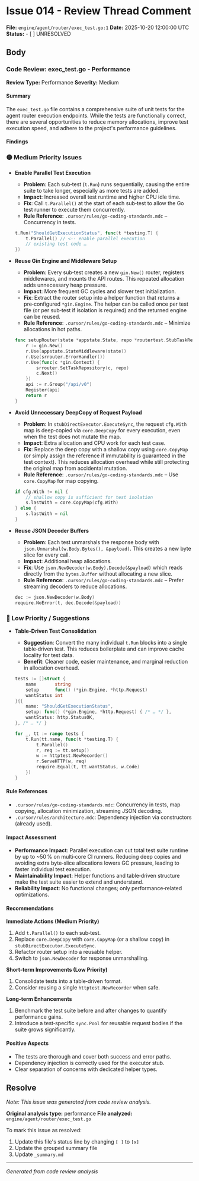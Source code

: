 # Issue 014 - Review Thread Comment

**File:** `engine/agent/router/exec_test.go:1`
**Date:** 2025-10-20 12:00:00 UTC
**Status:** - [ ] UNRESOLVED

## Body

### Code Review: exec_test.go - Performance

**Review Type:** Performance
**Severity:** Medium

#### Summary

The `exec_test.go` file contains a comprehensive suite of unit tests for the agent router execution endpoints. While the tests are functionally correct, there are several opportunities to reduce memory allocations, improve test execution speed, and adhere to the project's performance guidelines.

#### Findings

### 🟡 Medium Priority Issues

- **Enable Parallel Test Execution**
  - **Problem**: Each sub‑test (`t.Run`) runs sequentially, causing the entire suite to take longer, especially as more tests are added.
  - **Impact**: Increased overall test runtime and higher CPU idle time.
  - **Fix**: Call `t.Parallel()` at the start of each sub‑test to allow the Go test runner to execute them concurrently.
  - **Rule Reference**: `.cursor/rules/go-coding-standards.mdc` – Concurrency in tests.

  ```go
  t.Run("ShouldGetExecutionStatus", func(t *testing.T) {
      t.Parallel() // <‑‑ enable parallel execution
      // existing test code …
  })
  ```

- **Reuse Gin Engine and Middleware Setup**
  - **Problem**: Every sub‑test creates a new `gin.New()` router, registers middlewares, and mounts the API routes. This repeated allocation adds unnecessary heap pressure.
  - **Impact**: More frequent GC cycles and slower test initialization.
  - **Fix**: Extract the router setup into a helper function that returns a pre‑configured `*gin.Engine`. The helper can be called once per test file (or per sub‑test if isolation is required) and the returned engine can be reused.
  - **Rule Reference**: `.cursor/rules/go-coding-standards.mdc` – Minimize allocations in hot paths.

  ```go
  func setupRouter(state *appstate.State, repo *routertest.StubTaskRepo) *gin.Engine {
      r := gin.New()
      r.Use(appstate.StateMiddleware(state))
      r.Use(srrouter.ErrorHandler())
      r.Use(func(c *gin.Context) {
          srrouter.SetTaskRepository(c, repo)
          c.Next()
      })
      api := r.Group("/api/v0")
      Register(api)
      return r
  }
  ```

- **Avoid Unnecessary DeepCopy of Request Payload**
  - **Problem**: In `stubDirectExecutor.ExecuteSync`, the request `cfg.With` map is deep‑copied via `core.DeepCopy` for every execution, even when the test does not mutate the map.
  - **Impact**: Extra allocation and CPU work for each test case.
  - **Fix**: Replace the deep copy with a shallow copy using `core.CopyMap` (or simply assign the reference if immutability is guaranteed in the test context). This reduces allocation overhead while still protecting the original map from accidental mutation.
  - **Rule Reference**: `.cursor/rules/go-coding-standards.mdc` – Use `core.CopyMap` for map copying.

  ```go
  if cfg.With != nil {
      // shallow copy is sufficient for test isolation
      s.lastWith = core.CopyMap(cfg.With)
  } else {
      s.lastWith = nil
  }
  ```

- **Reuse JSON Decoder Buffers**
  - **Problem**: Each test unmarshals the response body with `json.Unmarshal(w.Body.Bytes(), &payload)`. This creates a new byte slice for every call.
  - **Impact**: Additional heap allocations.
  - **Fix**: Use `json.NewDecoder(w.Body).Decode(&payload)` which reads directly from the `bytes.Buffer` without allocating a new slice.
  - **Rule Reference**: `.cursor/rules/go-coding-standards.mdc` – Prefer streaming decoders to reduce allocations.

  ```go
  dec := json.NewDecoder(w.Body)
  require.NoError(t, dec.Decode(&payload))
  ```

### 🔵 Low Priority / Suggestions

- **Table‑Driven Test Consolidation**
  - **Suggestion**: Convert the many individual `t.Run` blocks into a single table‑driven test. This reduces boilerplate and can improve cache locality for test data.
  - **Benefit**: Cleaner code, easier maintenance, and marginal reduction in allocation overhead.

  ```go
  tests := []struct {
      name       string
      setup      func() (*gin.Engine, *http.Request)
      wantStatus int
  }{{
      name: "ShouldGetExecutionStatus",
      setup: func() (*gin.Engine, *http.Request) { /* … */ },
      wantStatus: http.StatusOK,
  }, /* … */ }

  for _, tt := range tests {
      t.Run(tt.name, func(t *testing.T) {
          t.Parallel()
          r, req := tt.setup()
          w := httptest.NewRecorder()
          r.ServeHTTP(w, req)
          require.Equal(t, tt.wantStatus, w.Code)
      })
  }
  ```

#### Rule References

- `.cursor/rules/go-coding-standards.mdc`: Concurrency in tests, map copying, allocation minimization, streaming JSON decoding.
- `.cursor/rules/architecture.mdc`: Dependency injection via constructors (already used).

#### Impact Assessment

- **Performance Impact**: Parallel execution can cut total test suite runtime by up to ~50 % on multi‑core CI runners. Reducing deep copies and avoiding extra byte‑slice allocations lowers GC pressure, leading to faster individual test execution.
- **Maintainability Impact**: Helper functions and table‑driven structure make the test suite easier to extend and understand.
- **Reliability Impact**: No functional changes; only performance‑related optimizations.

#### Recommendations

**Immediate Actions (Medium Priority)**

1. Add `t.Parallel()` to each sub‑test.
2. Replace `core.DeepCopy` with `core.CopyMap` (or a shallow copy) in `stubDirectExecutor.ExecuteSync`.
3. Refactor router setup into a reusable helper.
4. Switch to `json.NewDecoder` for response unmarshalling.

**Short‑term Improvements (Low Priority)**

1. Consolidate tests into a table‑driven format.
2. Consider reusing a single `httptest.NewRecorder` when safe.

**Long‑term Enhancements**

1. Benchmark the test suite before and after changes to quantify performance gains.
2. Introduce a test‑specific `sync.Pool` for reusable request bodies if the suite grows significantly.

#### Positive Aspects

- The tests are thorough and cover both success and error paths.
- Dependency injection is correctly used for the executor stub.
- Clear separation of concerns with dedicated helper types.

## Resolve

_Note: This issue was generated from code review analysis._

**Original analysis type:** performance
**File analyzed:** `engine/agent/router/exec_test.go`

To mark this issue as resolved:

1. Update this file's status line by changing `[ ]` to `[x]`
2. Update the grouped summary file
3. Update `_summary.md`

---

_Generated from code review analysis_
